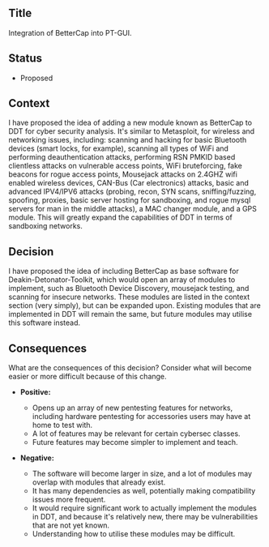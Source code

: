 ## Title

Integration of BetterCap into PT-GUI.

## Status

- Proposed

## Context

I have proposed the idea of adding a new module known as BetterCap to DDT for cyber security analysis. It's similar to Metasploit, for wireless and networking issues, including: scanning and hacking for basic Bluetooth devices (smart locks, for example), scanning all types of WiFi and performing deauthentication attacks, performing RSN PMKID based clientless attacks on vulnerable access points, WiFi bruteforcing, fake beacons for rogue access points, Mousejack attacks on 2.4GHZ wifi enabled wireless devices, CAN-Bus (Car electronics) attacks, basic and advanced IPV4/IPV6 attacks (probing, recon, SYN scans, sniffing/fuzzing, spoofing, proxies, basic server hosting for sandboxing, and rogue mysql servers for man in the middle attacks), a MAC changer module, and a GPS module. This will greatly expand the capabilities of DDT in terms of sandboxing networks.
	
## Decision

I have proposed the idea of including BetterCap as base software for Deakin-Detonator-Toolkit, which would open an array of modules to implement, such as Bluetooth Device Discovery, mousejack testing, and scanning for insecure networks.
These modules are listed in the context section (very simply), but can be expanded upon. Existing modules that are implemented in DDT will remain the same, but future modules may utilise this software instead.

## Consequences

What are the consequences of this decision? Consider what will become easier or more difficult because of this change.
-   **Positive:**
	- Opens up an array of new pentesting features for networks, including hardware pentesting for accessories users may have at home to test with.
	- A lot of features may be relevant for certain cybersec classes.
	- Future features may become simpler to implement and teach.
	
-   **Negative:**
	- The software will become larger in size, and a lot of modules may overlap with modules that already exist. 
	- It has many dependencies as well, potentially making compatibility issues more frequent.
	- It would require significant work to actually implement the modules in DDT, and because it's relatively new, there may be vulnerabilities that are not yet known.
	- Understanding how to utilise these modules may be difficult.
